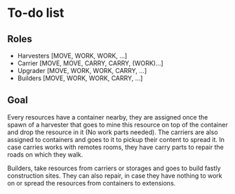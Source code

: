 # To-do list

## Roles
- Harvesters
[MOVE, WORK, WORK, ...]
- Carrier
[MOVE, MOVE, CARRY, CARRY, (WORK)...]
- Upgrader
[MOVE, WORK, WORK, CARRY, ...]
- Builders
[MOVE, WORK, WORK, CARRY, ...]

## Goal
Every resources have a container nearby, they are assigned once the spawn of a harvester that goes to mine this resource
on top of the container and drop the resource in it (No work parts needed).
The carriers are also assigned to containers and goes to it to pickup their content to spread it.
In case carries works with remotes rooms, they have carry parts to repair the roads on which they walk.

Builders, take resources from carriers or storages and goes to build fastly construction sites.
They can also repair, in case they have nothing to work on or spread the resources from containers to extensions.
